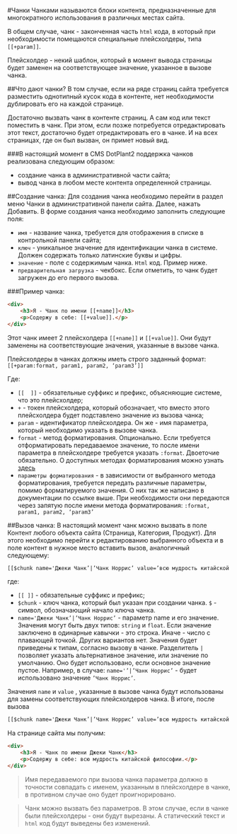 #Чанки
Чанками называются блоки контента, предназначенные для многократного использования в различных местах сайта.

В общем случае, чанк - законченная часть `html` кода, в который при необходимости помещаются специальные плейсхолдеры, типа `[[+param]]`.

Плейсхолдер -  некий шаблон, который в момент вывода страницы будет заменен на соответствующее значение, указанное в вызове чанка.

##Что дают чанки?
В том случае, если на ряде страниц сайта требуется разместить однотипный кусок кода в контенте, нет необходимости дублировать его на каждой странице. 

Достаточно вызвать чанк в контенте страниц. А сам код или текст поместить в чанк. При этом, если позже потребуется отредактировать этот текст, достаточно будет отредактировать его в чанке. И на всех страницах, где он был вызван, он примет новый вид.

###В настоящий момент в CMS DotPlant2 поддержка чанков реализована следующим образом:
 - создание чанка в административной части сайта;
 -  вывод чанка в любом месте контента определенной страницы.

##Создание чанка:
Для создания чанка необходимо перейти в раздел меню Чанки в административной панели сайта. Далее, нажать Добавить.
В форме создания чанка необходимо заполнить следующие поля:
- `имя` - название чанка, требуется для отображения в списке в контрольной панели сайта;
- `ключ` - уникальное значение для идентификации чанка в системе. Должен содержать только латинские буквы и цифры.
- `значение` - поле с содержимым чанка. `Html` код. Пример ниже.
- `предварительная загрузка` - чекбокс. Если отметить, то чанк будет загружен до его первого вызова.

###Пример чанка:
```html
<div>
    <h3>Я - Чанк по имени [[+name]]</h3>
    <p>Содержу в себе: [[+value]].</p>
</div>
```
Этот чанк имеет 2 плейсхолдера `[[+name]]` и `[[+value]]`.  Они будут заменены на соответствующие значения, указанные в вызове чанка.

Плейсхолдеры в чанках должны иметь строго заданный формат: `[[+param:format, param1, param2, ‘param3’]]`

Где:
- `[[  ]]` - обязательные суффикс и префикс, объясняющие системе, что это плейсхолдер;
- `+` - токен плейсхолдера, который обозначает, что вместо этого плейсхолдера будет подставлено значение из вызова чанка;
- `param` - идентификатор плейсхолдера. Он же - имя параметра, который необходимо указать в вызове чанка.
- `format` - метод форматирования. Опционально. Если требуется отформатировать передаваемое значение, то после имени параметра в плейсхолдере требуется указать `:format`. Двоеточие обязательно. О доступных методах форматирования можно узнать [здесь](http://www.yiiframework.com/doc-2.0/yii-i18n-formatter.html) 
- `параметры форматирования` - в зависимости от выбранного метода форматирования, требуется передать различные параметры, помимо форматируемого значения. О них так же написано в документации по ссылке выше. При необходимости они передаются через запятую после имени метода форматирования: `:format, param1, param2, ‘param3’`

##Вызов чанка:
В настоящий момент чанк можно вызвать в поле Контент любого объекта сайта (Страница, Категория, Продукт). Для этого необходимо перейти к редактированию выбранного объекта и в поле контент в нужное место вставить вызов, аналогичный следующему:
```html
[[$chunk name='Джеки Чанк’|’Чанк Норрис’ value=’всю мудрость китайской философии’]]
```
где:
- `[[ ]]` - обязательные суффикс и префикс;
- `$chunk` - ключ чанка, который был указан при создании чанка. `$` - символ, обозначающий начало ключа чанка.
- `name='Джеки Чанк’|’Чанк Норрис’` - параметр name и его значение. Значения могут быть двух типов: `string` и `float`. Если значение заключено в одинарные кавычки - это строка. Иначе - число с плавающей точкой. Других вариантов нет. Значения будет приведены к типам, согласно вызову в чанке. Разделитель `|` позволяет указать альтернативное значение, или значение по умолчанию. Оно будет использовано, если основное значение пустое. Например, в случае:
    `name='’|’Чанк Норрис’` - будет использовано значение `’Чанк Норрис’`.
    
Значения `name` и `value` , указанные в вызове чанка будут использованы для замены соответствующих плейсхолдеров чанка.
В итоге, после вызова 
```html
[[$chunk name='Джеки Чанк’|’Чанк Норрис’ value=’всю мудрость китайской философии’]]
```
На странице сайта мы получим:
```html
<div>
    <h3>Я - Чанк по имени Джеки Чанк</h3>
    <p>Содержу в себе: всю мудрость китайской философии.</p>
</div>
```
>Имя передаваемого при вызова чанка параметра должно в точности совпадать с именем, указанным в плейсхолдере в чанке, в противном случае оно будет проигнорировано.

>Чанк можно вызвать без параметров. В этом случае, если в чанке были плейсхолдеры - они будут вырезаны. А статический текст и `html` код будут выведены без изменений.
